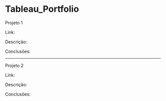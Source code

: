 # Tableau_Portfolio

Projeto 1

Link:

Descrição:   

Conclusões:  
  


------------------------------------------------------------------------------------------
Projeto 2

Link:

Descrição:

Conclusões:
